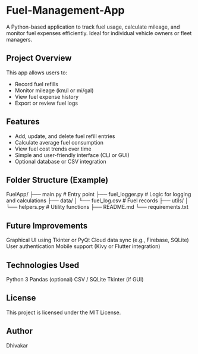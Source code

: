 # Fuel-Management-App
A Python-based application to track fuel usage, calculate mileage, and monitor fuel expenses efficiently. Ideal for individual vehicle owners or fleet managers.

##  Project Overview

This app allows users to:
- Record fuel refills
- Monitor mileage (km/l or mi/gal)
- View fuel expense history
- Export or review fuel logs

##  Features

- Add, update, and delete fuel refill entries
- Calculate average fuel consumption
- View fuel cost trends over time
- Simple and user-friendly interface (CLI or GUI)
- Optional database or CSV integration

## Folder Structure (Example)

FuelApp/
├── main.py # Entry point
├── fuel_logger.py # Logic for logging and calculations
├── data/
│ └── fuel_log.csv # Fuel records
├── utils/
│ └── helpers.py # Utility functions
├── README.md
└── requirements.txt


## Future Improvements

Graphical UI using Tkinter or PyQt
Cloud data sync (e.g., Firebase, SQLite)
User authentication
Mobile support (Kivy or Flutter integration)

## Technologies Used

Python 3
Pandas (optional)
CSV / SQLite
Tkinter (if GUI)

## License

This project is licensed under the MIT License.

## Author
Dhivakar
